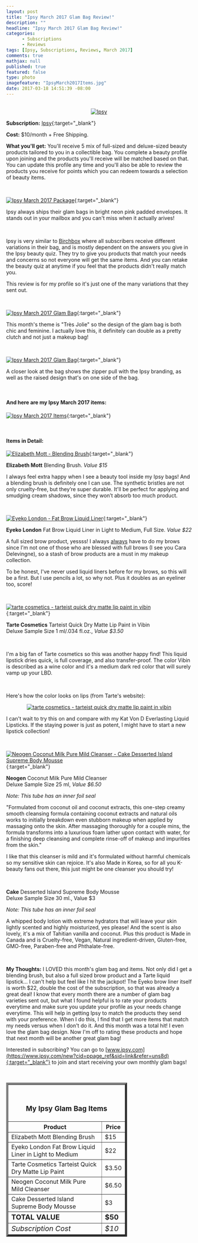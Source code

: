 ```yaml
---
layout: post
title: "Ipsy March 2017 Glam Bag Review!"
description: ""
headline: "Ipsy March 2017 Glam Bag Review!"
categories: 
      - Subscriptions
      - Reviews
tags: [Ipsy, Subscriptions, Reviews, March 2017]
comments: true
mathjax: null
published: true
featured: false
type: photo
imagefeature: "IpsyMarch2017Items.jpg"
date: 2017-03-18 14:51:39 -08:00
---
```


<br>

<center><a href="https://www.ipsy.com/new?cid=ppage_ref&sid=link&refer=uns8d" target="_blank">
<img src="/images/IpsyLogo.png" border="0" style="border:none;max-width:100%;" alt="Ipsy" />
</a></center>

**Subscription:** [Ipsy](https://www.ipsy.com/new?cid=ppage_ref&sid=link&refer=uns8d){:target="_blank"}

**Cost:** $10/month + Free Shipping.

**What you'll get:** You'll receive 5 mix of full-sized and deluxe-sized beauty products tailored to you in a collectible bag. You complete a beauty profile upon joining and the products you'll receive will be matched based on that. You can update this profile any time and you'll also be able to review the products you receive for points which you can redeem towards a selection of beauty items.

<br>

[![Ipsy March 2017 Package](http://whatsupmailbox.com/images/IpsyOctober2016Package.jpg)](https://www.ipsy.com/new?cid=p_share_ref&sid=link&refer=uns8d){:target="_blank"}

Ipsy always ships their glam bags in bright neon pink padded envelopes. It stands out in your mailbox and you can't miss when it actually arives!

<br>

Ipsy is very similar to <a href="https://www.birchbox.com/invite/whatsupmailbox" target="_blank">Birchbox</a> where all subscribers receive different variations in their bag, and is mostly dependent on the answers you give in the Ipsy beauty quiz. They try to give you products that match your needs and concerns so not everyone will get the same items. And you can retake the beauty quiz at anytime if you feel that the products didn't really match you.

This review is for my profile so it's just one of the many variations that they sent out.

<br>

[![Ipsy March 2017 Glam Bag](http://whatsupmailbox.com/images/IpsyMarch2017GlamBag.jpg)](https://www.ipsy.com/new?cid=ppage_ref&sid=link&refer=uns8d){:target="_blank"}

This month's theme is "Très Jolie" so the design of the glam bag is both chic and feminine. I actually love this, it definitely can double as a pretty clutch and not just a makeup bag!

<br>

[![Ipsy March 2017 Glam Bag](http://whatsupmailbox.com/images/IpsyMarch2017GlamBag02.jpg)](https://www.ipsy.com/new?cid=ppage_ref&sid=link&refer=uns8d){:target="_blank"}

A closer look at the bag shows the zipper pull with the Ipsy branding, as well as the raised design that's on one side of the bag.

<br>

<H4>And here are my Ipsy March 2017 items:</H4>

[![Ipsy March 2017 Items](http://whatsupmailbox.com/images/IpsyMarch2017Items.jpg)](https://www.ipsy.com/new?cid=ppage_ref&sid=link&refer=uns8d){:target="_blank"}

<br>

<H4>Items in Detail:</H4>

[![Elizabeth Mott - Blending Brush](http://whatsupmailbox.com/images/IpsyMarch2017ElizabethMottBlendingBrush.jpg)](https://www.ipsy.com/new?cid=ppage_ref&sid=link&refer=uns8d){:target="_blank"}

**Elizabeth Mott** Blending Brush. *Value $15*

I always feel extra happy when I see a beauty tool inside my Ipsy bags! And a blending brush is definitely one I can use. The synthetic bristles are not only cruelty-free, but they’re super durable. It'll be perfect for applying and smudging cream shadows, since they won’t absorb too much product.

<br>

[![Eyeko London - Fat Brow Liquid Liner](http://whatsupmailbox.com/images/IpsyMarch2017EyekoLondonFatBrowLiquidLiner.jpg)](https://www.ipsy.com/new?cid=ppage_ref&sid=link&refer=uns8d){:target="_blank"}

**Eyeko London** Fat Brow Liquid Liner in Light to Medium, Full Size. *Value $22*

A full sized brow product, yessss! I always <u>always</u> have to do my brows since I'm not one of those who are blessed with full brows (I see you Cara Delevingne), so a stash of brow products are a must in my makeup collection. 

To be honest, I've never used liquid liners before for my brows, so this will be a first. But I use pencils a lot, so why not. Plus it doubles as an eyeliner too, score!

<br>

[![tarte cosmetics - tarteist quick dry matte lip paint in vibin](http://whatsupmailbox.com/images/IpsyMarch2017TarteCosmeticsTarteistQuickDryMatteLipPaintVibin.jpg)](https://www.ipsy.com/new?cid=ppage_ref&sid=link&refer=uns8d){:target="_blank"}

**Tarte Cosmetics** Tarteist Quick Dry Matte Lip Paint in Vibin  
Deluxe Sample Size 1 ml/.034 fl.oz., *Value $3.50*

<br>

I'm a big fan of Tarte cosmetics so this was another happy find! This liquid lipstick dries quick, is full coverage, and also transfer-proof. The color Vibin is described as a wine color and it's a medium dark red color that will surely vamp up your LBD.

<br>

Here's how the color looks on lips (from Tarte's website):

<center><a href="https://www.ipsy.com/new?cid=ppage_ref&sid=link&refer=uns8d" target="_blank">
<img src="/images/IpsyMarch2017TarteCosmeticsTarteistQuickDryMatteLipPaintVibin02.png" border="0" style="border:none;max-width:100%;" alt="tarte cosmetics - tarteist quick dry matte lip paint in vibin" />
</a></center>

I can't wait to try this on and compare with my Kat Von D Everlasting Liquid Lipsticks. If the staying power is just as potent, I might have to start a new lipstick collection!

<br>

[![Neogen Coconut Milk Pure Mild Cleanser - Cake Desserted Island Supreme Body Mousse](http://whatsupmailbox.com/images/IpsyMarch2017NeogenCoconutMilkPureMildCleanserCakeDessertedIslandSupremeBodyMousse.jpg)](https://www.ipsy.com/new?cid=ppage_ref&sid=link&refer=uns8d){:target="_blank"}

**Neogen** Coconut Milk Pure Mild Cleanser  
Deluxe Sample Size 25 ml, *Value $6.50*

<i>Note: This tube has an inner foil seal</i>

"Formulated from coconut oil and coconut extracts, this one-step creamy smooth cleansing formula containing coconut extracts and natural oils works to initially breakdown even stubborn makeup when applied by massaging onto the skin. After massaging thoroughly for a couple mins, the formula transforms into a luxurious foam lather upon contact with water, for a finishing deep cleansing and complete rinse-off of makeup and impurities from the skin."

I like that this cleanser is mild and it's formulated without harmful chemicals so my sensitive skin can rejoice. It's also Made in Korea, so for all you K-beauty fans out there, this just might be one cleanser you should try!

<br>

**Cake** Desserted Island Supreme Body Mousse  
Deluxe Sample Size 30 ml., Value $3

<i>Note: This tube has an inner foil seal</i>

A whipped body lotion with extreme hydrators that will leave your skin lightly scented and highly moisturized, yes please! And the scent is also lovely, it's a mix of Tahitian vanilla and coconut. Plus this product is Made in Canada and is Cruelty-free, Vegan, Natural ingredient-driven, Gluten-free, GMO-free, Paraben-free and Phthalate-free.

<br>

<i class="icon-exclamation-sign"></i><b> My Thoughts:</b> I LOVED this month's glam bag and items. Not only did I get a blending brush, but also a full sized brow product and a Tarte liquid lipstick... I can't help but feel like I hit the jackpot! The Eyeko brow liner itself is worth $22, double the cost of the subscription, so that was already a great deal! I know that every month there are a number of glam bag varieties sent out, but what I found helpful is to rate your products everytime and make sure you update your profile as your needs change everytime. This will help in getting Ipsy to match the products they send with your preference. When I do this, I find that I get more items that match my needs versus when I don't do it. And this month was a total hit! I even love the glam bag design. Now I'm off to rating these products and hope that next month will be another great glam bag!

Interested in subscribing? You can go to [www.ipsy.com](https://www.ipsy.com/new?cid=ppage_ref&sid=link&refer=uns8d){:target="_blank"} to join and start receiving your own monthly glam bags!

<br>

<TABLE  BORDER="5" style="width:65%">
   <TR>
      <TH COLSPAN="2">
         <H3><BR><center>My Ipsy Glam Bag Items</center></H3>
      </TH>
   </TR>
      <TH>Product</TH>
      <TH>Price</TH>
  <TR>
      <TD>Elizabeth Mott Blending Brush</TD>
      <TD>$15</TD>
   </TR>
   <TR>
      <TD>Eyeko London Fat Brow Liquid Liner in Light to Medium</TD>
      <TD>$22</TD>
   </TR>
    <TR>
      <TD>Tarte Cosmetics Tarteist Quick Dry Matte Lip Paint</TD>
      <TD>$3.50</TD>
   </TR>
    <TR>
      <TD>Neogen Coconut Milk Pure Mild Cleanser</TD>
      <TD>$6.50</TD>
   </TR>
    <TR>
      <TD>Cake Desserted Island Supreme Body Mousse</TD>
      <TD>$3</TD>
   </TR>
   <TR>
      <TD><b><big>TOTAL VALUE</big></b></TD>
      <TD><b><big>$50</big></b></TD>
   </TR>
   <TR>
      <TD><i><big>Subscription Cost</big></i></TD>
      <TD><i><big>$10</big></i></TD>
   </TR>
</TABLE>
